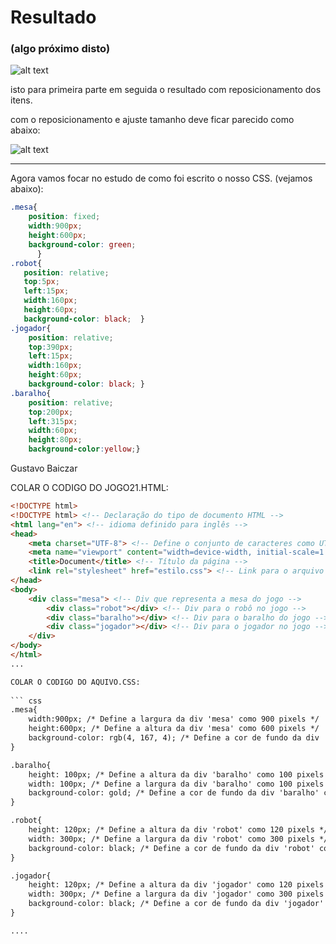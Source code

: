 # Resultado
### (algo próximo disto)

![alt text](image.png)

isto para primeira parte em seguida o resultado com reposicionamento dos itens.

com o reposicionamento e ajuste tamanho  deve ficar parecido como abaixo:

![alt text](image-1.png)

<hr>

Agora vamos focar no estudo de como foi escrito o nosso CSS. (vejamos abaixo):

``` css
.mesa{
    position: fixed;
    width:900px;
    height:600px;
    background-color: green;
      }
.robot{
   position: relative;
   top:5px;
   left:15px;
   width:160px;
   height:60px;
   background-color: black;  }      
.jogador{
    position: relative;
    top:390px;
    left:15px;
    width:160px;
    height:60px;
    background-color: black; }   
.baralho{
    position: relative;
    top:200px;
    left:315px;
    width:60px;
    height:80px;
    background-color:yellow;}   
```

Gustavo Baiczar

COLAR O CODIGO DO JOGO21.HTML:
```html
<!DOCTYPE html>
<!DOCTYPE html> <!-- Declaração do tipo de documento HTML -->
<html lang="en"> <!-- idioma definido para inglês -->
<head>
    <meta charset="UTF-8"> <!-- Define o conjunto de caracteres como UTF-8 para suportar caracteres especiais -->
    <meta name="viewport" content="width=device-width, initial-scale=1.0"> <!-- Configura a viewport para dispositivos móveis -->
    <title>Document</title> <!-- Título da página -->
    <link rel="stylesheet" href="estilo.css"> <!-- Link para o arquivo de estilo externo -->
</head>
<body>
    <div class="mesa"> <!-- Div que representa a mesa do jogo -->
        <div class="robot"></div> <!-- Div para o robô no jogo -->
        <div class="baralho"></div> <!-- Div para o baralho do jogo -->
        <div class="jogador"></div> <!-- Div para o jogador no jogo -->
    </div>
</body>
</html>
...

COLAR O CODIGO DO AQUIVO.CSS:
                
``` css
.mesa{
    width:900px; /* Define a largura da div 'mesa' como 900 pixels */
    height:600px; /* Define a altura da div 'mesa' como 600 pixels */
    background-color: rgb(4, 167, 4); /* Define a cor de fundo da div 'mesa' como verde */
}

.baralho{
    height: 100px; /* Define a altura da div 'baralho' como 100 pixels */
    width: 100px; /* Define a largura da div 'baralho' como 100 pixels */
    background-color: gold; /* Define a cor de fundo da div 'baralho' como dourado */
}

.robot{
    height: 120px; /* Define a altura da div 'robot' como 120 pixels */
    width: 300px; /* Define a largura da div 'robot' como 300 pixels */
    background-color: black; /* Define a cor de fundo da div 'robot' como preto */
}

.jogador{
    height: 120px; /* Define a altura da div 'jogador' como 120 pixels */
    width: 300px; /* Define a largura da div 'jogador' como 300 pixels */
    background-color: black; /* Define a cor de fundo da div 'jogador' como preto */
}

....
